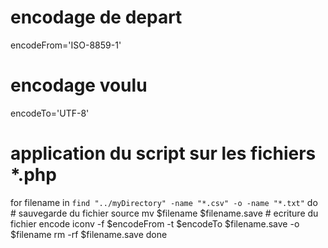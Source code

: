 # encodage de depart
encodeFrom='ISO-8859-1'
# encodage voulu
encodeTo='UTF-8'
# application du script sur les fichiers *.php
for filename in `find "../myDirectory" -name "*.csv" -o -name "*.txt"`
do    
    # sauvegarde du fichier source
    mv $filename $filename.save
    # ecriture du fichier encode
    iconv -f $encodeFrom -t $encodeTo $filename.save -o $filename
    rm -rf $filename.save
done
